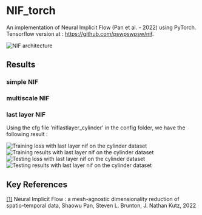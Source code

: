 # NIF_torch
An implementation of Neural Implicit Flow (Pan et al. - 2022) using PyTorch.
Tensorflow version at :  https://github.com/pswpswpsw/nif.  

![NIF architecture](https://github.com/2ailesB/nif_torch/img/NIF.jpg)

## Results
### simple NIF


### multiscale NIF

### last layer NIF
Using the cfg file 'niflastlayer_cylinder' in the config folder, we have the following result :

![Training loss with last layer nif on the cylinder dataset](img/cyl_train_loss.jpg)
![Training results with last layer nif on the cylinder dataset](img/cyl_vis_train.jpg)
![Testing loss with last layer nif on the cylinder dataset](img/cyl_test_loss.jpg)
![Testing results with last layer nif on the cylinder dataset](img/cyl_vis_test.jpg)

## Key References
<a id="1" href="https://arxiv.org/abs/2204.03216">[1]</a> Neural Implicit Flow : a mesh-agnostic dimensionality reduction of spatio-temporal data, Shaowu Pan, Steven L. Brunton, J. Nathan Kutz,  2022  